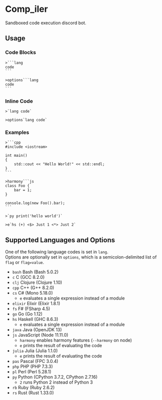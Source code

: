 # Comp_iler

Sandboxed code execution discord bot.

## Usage

### Code Blocks

````
>```lang
code
```

>options```lang
code
```
````

### Inline Code

```
>`lang code`

>options`lang code`
```

### Examples

````
>```cpp
#include <iostream>

int main()
{
    std::cout << "Hello World!" << std::endl;
}
```

>harmony```js
class Foo {
    bar = 1;
}

console.log(new Foo().bar);
```

>`py print('hello world')`

>e`hs (+) <$> Just 1 <*> Just 2`
````

## Supported Languages and Options

One of the following language codes is set in `lang`.  
Options are optionally set in `options`, which is a semicolon-delimited list of `flag` or `flag=value`. 

- `bash` Bash (Bash 5.0.2)
- `c` C (GCC 8.2.0)
- `clj` Clojure (Clojure 1.10)
- `cpp` C++ (G++ 8.2.0)
- `cs` C# (Mono 5.18.0)
    - `e` evaluates a single expression instead of a module
- `elixir` Elixir (Elixir 1.8.1)
- `fs` F# (FSharp 4.5)
- `go` Go (Go 1.12)
- `hs` Haskell (GHC 8.6.3)
    - `e` evaluates a single expression instead of a module
- `java` Java (OpenJDK 13)
- `js` JavaScript (Node 11.11.0)
    - `harmony` enables harmony features (`--harmony` on node)
    - `e` prints the result of evaluating the code
- `julia` Julia (Julia 1.1.0)
    - `e` prints the result of evaluating the code
- `pas` Pascal (FPC 3.0.4)
- `php` PHP (PHP 7.3.3)
- `pl` Perl (Perl 5.28.1)
- `py` Python (CPython 3.7.2, CPython 2.7.16)
    - `2` runs Python 2 instead of Python 3
- `rb` Ruby (Ruby 2.6.2)
- `rs` Rust (Rust 1.33.0)
